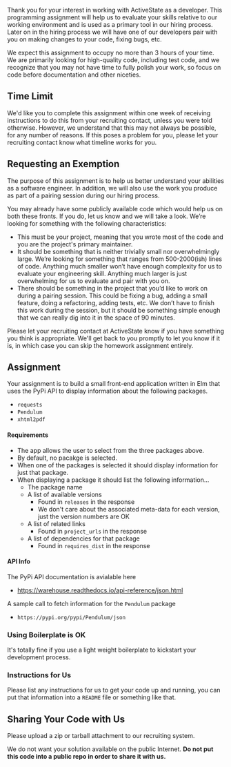 Thank you for your interest in working with ActiveState as a developer. This programming assignment will help us to evaluate your skills relative to our working environment and is used as a primary tool in our hiring process. Later on in the hiring process we will have one of our developers pair with you on making changes to your code, fixing bugs, etc.

We expect this assignment to occupy no more than 3 hours of your time.  We are primarily looking for high-quality code, including test code, and we recognize that you may not have time to fully polish your work, so focus on code before documentation and other niceties.

## Time Limit

We'd like you to complete this assignment within one week of receiving instructions to do this from your recruiting contact, unless you were told otherwise. However, we understand that this may not always be possible, for any number of reasons. If this poses a problem for you, please let your recruiting contact know what timeline works for you.

## Requesting an Exemption

The purpose of this assignment is to help us better understand your abilities as a software engineer. In addition, we will also use the work you produce as part of a pairing session during our hiring process.

You may already have some publicly available code which would help us on both these fronts. If you do, let us know and we will take a look. We’re looking for something with the following characteristics:

* This must be your project, meaning that you wrote most of the code and you are the project's primary maintainer.
* It should be something that is neither trivially small nor overwhelmingly large. We’re looking for something that ranges from 500-2000(ish) lines of code. Anything much smaller won’t have enough complexity for us to evaluate your engineering skill. Anything much larger is just overwhelming for us to evaluate and pair with you on.
* There should be something in the project that you’d like to work on during a pairing session. This could be fixing a bug, adding a small feature, doing a refactoring, adding tests, etc. We don’t have to finish this work during the session, but it should be something simple enough that we can really dig into it in the space of 90 minutes.

Please let your recruiting contact at ActiveState know if you have something you think is appropriate. We'll get back to you promptly to let you know if it is, in which case you can skip the homework assignment entirely.

## Assignment

Your assignment is to build a small front-end application written in Elm that uses the PyPi API to display information about the following packages.

* `requests`
* `Pendulum`
* `xhtml2pdf`

#### Requirements

* The app allows the user to select from the three packages above.
* By default, no pacakge is selected.
* When one of the packages is selected it should display information for just that package.
* When displaying a package it should list the following information...
  * The package name
  * A list of available versions
    * Found in `releases` in the response
    * We don't care about the associated meta-data for each version, just the version numbers are OK
  * A list of related links
    * Found in `project_urls` in the response
  * A list of dependencies for that package
    * Found in `requires_dist` in the response

#### API Info

The PyPi API documentation is avialable here
* https://warehouse.readthedocs.io/api-reference/json.html

A sample call to fetch information for the `Pendulum` package
* `https://pypi.org/pypi/Pendulum/json`

### Using Boilerplate is OK

It's totally fine if you use a light weight boilerplate to kickstart your development process.

### Instructions for Us

Please list any instructions for us to get your code up and running, you can put that information into a `README` file or something like that.

## Sharing Your Code with Us

Please upload a zip or tarball attachment to our recruiting system.

We do not want your solution available on the public Internet. **Do not put this code into a public repo in order to share it with us.**
